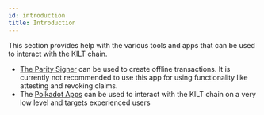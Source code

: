 ```yaml
---
id: introduction
title: Introduction
---
```


This section provides help with the various tools and apps that can be used to interact with the KILT chain.

* [The Parity Signer](./01-parity-signer.md) can be used to create offline transactions. It is currently not recommended to use this app for using functionality like attesting and revoking claims.
* The [Polkadot Apps](Polkadot-apps) can be used to interact with the KILT chain on a very low level and targets experienced users


[Polkadot-apps]: https://polkadot.js.org/apps/?rpc=wss%3A%2F%2Fspiritnet.api.onfinality.io%2Fpublic-ws#/explorer
